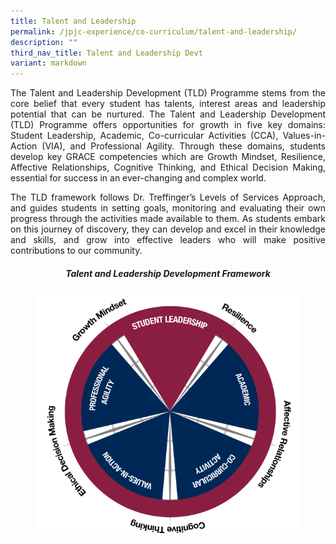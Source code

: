 ```yaml
---
title: Talent and Leadership
permalink: /jpjc-experience/co-curriculum/talent-and-leadership/
description: ""
third_nav_title: Talent and Leadership Devt
variant: markdown
---
```

<div align="justify">
<p>
The Talent and Leadership Development (TLD) Programme stems from the core belief that every student has talents, interest areas and leadership potential that can be nurtured. The Talent and Leadership Development (TLD) Programme offers opportunities for growth in five key domains: Student Leadership, Academic, Co-curricular Activities (CCA), Values-in-Action (VIA), and Professional Agility. Through these domains, students develop key GRACE competencies which are Growth Mindset, Resilience, Affective Relationships, Cognitive Thinking, and Ethical Decision Making, essential for success in an ever-changing and complex world.
</p>

<p>
The TLD framework follows Dr. Treffinger’s Levels of Services Approach, and guides students in setting goals, monitoring and evaluating their own progress through the activities made available to them. As students embark on this journey of discovery, they can develop and excel in their knowledge and skills, and grow into effective leaders who will make positive contributions to our community. </p>

<center><h5><strong>Talent and Leadership Development Framework</strong></h5></center>

<figure>
<img src="/images/JPJC%20Experience/Co%20Curriculum/Talent%20and%20Leadership/TLD_Refresh.png">
</figure>

</div>
